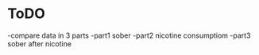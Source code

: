 # ToDO #

-compare data in 3 parts 
    -part1 sober
    -part2 nicotine consumptiom
    -part3 sober after nicotine